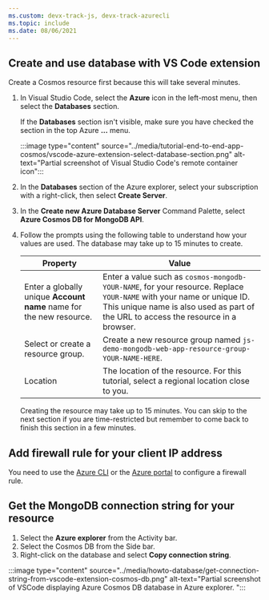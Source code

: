 ```yaml
---
ms.custom: devx-track-js, devx-track-azurecli
ms.topic: include
ms.date: 08/06/2021
---
```



## Create and use database with VS Code extension

Create a Cosmos resource first because this will take several minutes. 

1. In Visual Studio Code, select the **Azure** icon in the left-most menu, then select the **Databases** section. 

    If the **Databases** section isn't visible, make sure you have checked the section in the top Azure **...** menu. 

    :::image type="content" source="../media/tutorial-end-to-end-app-cosmos/vscode-azure-extension-select-database-section.png" alt-text="Partial screenshot of Visual Studio Code's remote container icon"::: 

1. In the **Databases** section of the Azure explorer, select your subscription with a right-click, then select **Create Server**.
1. In the **Create new Azure Database Server** Command Palette, select **Azure Cosmos DB for MongoDB API**. 
1. Follow the prompts using the following table to understand how your values are used. The database may take up to 15 minutes to create.

    |Property|Value|
    |--|--|
    |Enter a globally unique **Account name** name for the new resource.| Enter a value such as `cosmos-mongodb-YOUR-NAME`, for your resource. Replace `YOUR-NAME` with your name or unique ID. This unique name is also used as part of the URL to access the resource in a browser.|
    |Select or create a resource group.|Create a new resource group named `js-demo-mongodb-web-app-resource-group-YOUR-NAME-HERE`.|
    |Location|The location of the resource. For this tutorial, select a regional location close to you.|

    Creating the resource may take up to 15 minutes. You can skip to the next section if you are time-restricted but remember to come back to finish this section in a few minutes.

## Add firewall rule for your client IP address 

You need to use the [Azure CLI](/cli/azure/install-azure-cli) or the [Azure portal](https://portal.azure.com) to configure a firewall rule.

## Get the MongoDB connection string for your resource 

1. Select the **Azure explorer** from the Activity bar.
2. Select the Cosmos DB from the Side bar.
3. Right-click on the database and select **Copy connection string**.
  
  :::image type="content" source="../media/howto-database/get-connection-string-from-vscode-extension-cosmos-db.png" alt-text="Partial screenshot of VSCode displaying Azure Cosmos DB database in Azure explorer. ":::
